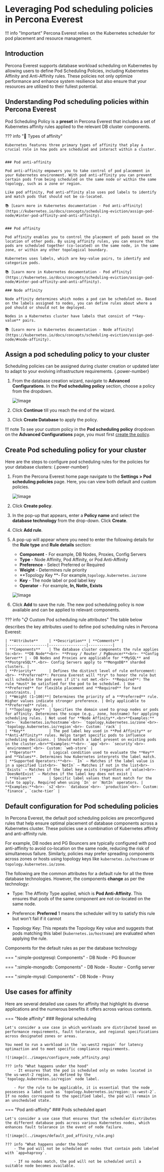 #  Leveraging Pod scheduling policies in Percona Everest

!!! info "Important"
    Percona Everest relies on the Kubernetes scheduler for pod placement and resource management.


## Introduction

Percona Everest supports database workload scheduling on Kubernetes by allowing users to define Pod Scheduling Policies, including Kubernetes Affinity and Anti-Affinity rules. These policies not only optimize performance and enhance system resilience but also ensure that your resources are utilized to their fullest potential.


## Understanding Pod scheduling policies within Percona Everest

Pod Scheduling Policy is a **preset** in Percona Everest that includes a set of Kubernetes affinity rules applied to the relevant DB cluster components.

??? info "🔗 Types of affinity"

    Kubernetes features three primary types of affinity that play a crucial role in how pods are scheduled and interact within a cluster. 


    ### Pod anti-affinity

    Pod anti-affinity empowers you to take control of pod placement in your Kubernetes environment. With pod anti-affinity you can prevent certain pods from being scheduled on the same node or within the same topology, such as a zone or region.

    Like pod affinity, Pod anti-affinity also uses pod labels to identify and match pods that should not be co-located.

    📚 [Learn more in Kubernetes documentation - Pod anti-affinity](https://kubernetes.io/docs/concepts/scheduling-eviction/assign-pod-node/#inter-pod-affinity-and-anti-affinity).


    ### Pod affinity

    Pod affinity enables you to control the placement of pods based on the location of other pods. By using affinity rules, you can ensure that pods are scheduled together (co-located) on the same node, in the same zone, or within any other topological boundary.

    Kubernetes uses labels, which are key-value pairs, to identify and categorize pods.

    📚 [Learn more in Kubernetes documentation - Pod affinity](https://kubernetes.io/docs/concepts/scheduling-eviction/assign-pod-node/#inter-pod-affinity-and-anti-affinity).

    ### Node affinity

    Node affinity determines which nodes a pod can be scheduled on. Based on the labels assigned to nodes, you can define rules about where a pod should or should not be deployed. 

    Nodes in a Kubernetes cluster have labels that consist of **key-value** pairs.

    📚 [Learn more in Kubernetes documentation - Node affinity](https://kubernetes.io/docs/concepts/scheduling-eviction/assign-pod-node/#node-affinity).


## Assign a pod scheduling policy to your cluster

Scheduling policies can be assigned during cluster creation or updated later to adapt to your evolving infrastructure requirements.
{.power-number}

1. From the database creation wizard, navigate to **Advanced Configurations**. In the **Pod scheduling policy**
section, choose a policy from the dropdown.

    ![!image](../images/assign_policy.png)


2. Click **Continue** till you reach the end of the wizard.

3. Click **Create Database** to apply the policy.

!!! note
    To see your custom policy in the **Pod scheduling policy** dropdown on the **Advanced Configurations** page, you must first [create the policy](#create-pod-scheduling-policy-for-your-cluster).


## Create Pod scheduling policy for your cluster

Here are the steps to configure pod scheduling rules for the policies for your database clusters:
{.power-number}

1. From the Percona Everest home page navigate to the <i class="uil uil-cog"></i> **Settings > Pod scheduling policies** page. Here, you can view both default and custom policies.


    ![!image](../images/pod_scheduling_policies.png)


2. Click **Create policy**.

3. In the pop-up that appears, enter a **Policy name** and select the **database technology** from the drop-down. Click **Create**.


4. Click **Add rule**.

5. A pop-up will appear where you need to enter the following details for the **Rule type** and **Rule details** section:

    - **Component** - For example, DB Nodes, Proxies, Config Servers
    - **Type** - Node Affinity, Pod Affinity, or Pod Anti-Affinity
    - **Preference** -  Select Preferred or Required
    - **Weight** - Determines rule priority
    - **Topology Key **- For example,`topology.kubernetes.io/zone`
    - **Key** - The node label or pod label key
    - **Operator** -  For example, **In, NotIn, Exists**

    ![!image](../images/affinity_add_rules.png)


6. Click **Add** to save the rule. The new pod scheduling policy is now available and can be applied to relevant components.



??? info "📋 Custom Pod scheduling rule attributes"
    The table below describes the key attributes used to define pod scheduling rules in Percona Everest:


    | **Attribute**     | **Description** | **Comments** |
    |------------------|-----------------|-----------|
    | **Components**    | The database cluster components the rule applies to:<br>- **DB Node**<br>- **Proxy / Router / PgBouncer**<br>- **Config Server** | - DB Nodes and Proxies are applicable for **MySQL** and **PostgreSQL**.<br>- Config Servers apply to **MongoDB** sharded clusters. |
    | **Priority**      | Defines the distinct level of rule enforcement:<br>- **Preferred**: Percona Everest will *try* to honor the rule but will schedule the pod even if it's not met.<br>- **Required**: The rule *must* be satisfied for the pod to be scheduled. | Use **Preferred** for flexible placement and **Required** for hard constraints. |
    | **Weight (1–100)**| Determines the priority of a **Preferred** rule. Higher values indicate stronger preference. | Only applicable to **Preferred** rules. |
    | **Topology Key**  | Specifies the domain used to group nodes or pods for affinity. Determines the scope (e.g., zone, hostname) for applying scheduling rules. | Not used for **Node Affinity**.<br>**Examples:**<br>- `kubernetes.io/hostname`<br>- `topology.kubernetes.io/zone`<br>- `topology.kubernetes.io/region`<br>- Custom: `rack` |
    | **Key**           | The pod label key used in **Pod Affinity** or **Anti-Affinity** rules. Helps target specific pods to influence scheduling decisions. | Should match a label present on existing pods in the cluster.<br>**Examples:**<br>- `app`<br>- `security`<br>- `environment`<br>- Custom: `web-store` |
    | **Operator**      | Logical condition used to evaluate the **Key** and **Values**. Determines how Kubernetes interprets the label match. | **Supported Operators:**<br>- `In` – Matches if the label value is in a specified list<br>- `NotIn` – Matches if not in the list<br>- `Exists` – Matches if the label key exists (regardless of value)<br>- `DoesNotExist` – Matches if the label key does not exist |
    | **Values**        | Specific label values that must match for the rule to apply. Required when using `In` or `NotIn` operators. | **Examples:**<br>- `s2`<br>- `database`<br>- `production`<br>- Custom: `finance`, `cache-tier` |


## Default configuration for Pod scheduling policies

In Percona Everest, the default pod scheduling policies are preconfigured rules that help ensure optimal placement of database components across a Kubernetes cluster. These policies use a combination of Kubernetes affinity and anti-affinity rule. 

For example, DB nodes and PG Bouncers are typically configured with pod anti-affinity to avoid co-location on the same node, reducing the risk of simultaneous failure. Similarly, policies may prefer spreading components across zones or hosts using topology keys like `kubernetes.io/hostname` or `topology.kubernetes.io/zone`.

The following are the common attributes for a default rule for all the three database technologies. However, the components **change** as per the technology:

- Type: The Affinity Type applied, which is **Pod Anti-Affinity**. This ensures that pods of the same component are not co-located on the same node.

- Preference: **Preferred** 1 means the scheduler will try to satisfy this rule but won't fail if it cannot

- Topology Key: This repeats the Topology Key value and suggests that pods matching this label (`kubernetes.io/hostname`) are evaluated when applying the rule.

Components for the default rules as per the database technology

=== ":simple-postgresql: Components"
    - DB Node
    - PG Bouncer 
 

=== ":simple-mongodb: Components"
    - DB Node
    - Router
    - Config server


=== ":simple-mysql: Components"
    - DB Node
    - Proxy


## Use cases for affinity

Here are several detailed use cases for affinity that highlight its diverse applications and the numerous benefits it offers across various contexts.


=== "Node affinity"
    ### Regional scheduling

    Let's consider a use case in which workloads are distributed based on performance requirements, fault tolerance, and regional specifications across designated zones or areas.

    You need to run a workload in the `us-west2 region` for latency optimaztion and to meet specific compliance requirements.

    ![!image](../images/configure_node_affinity.png)

    ??? info "What happens under the hood"
        - It ensures that the pod is scheduled only on nodes located in the us-west-2 region, as defined by the `topology.kubernetes.io/region` node label.

        - For the rule to be applicable, it is essential that the node possesses a label such as `topology.kubernetes.io/region: us-west-2`. If no nodes correspond to the specified label, the pod will remain in an unscheduled state.




=== "Pod anti-affinity"
    ### Pods scheduled apart

    Let's consider a use case that ensures that the scheduler distributes the different database pods across various Kubernetes nodes, which enhances fault tolerance in the event of node failure.

    ![!image](../images/default_pod_affinity_rule.png)

    ??? info "What happens under the hood"
        - The pod will not be scheduled on nodes that contain pods labeled with `app=haproxy`.

        - If no nodes match, the pod will not be scheduled until a suitable node becomes available.


















 











